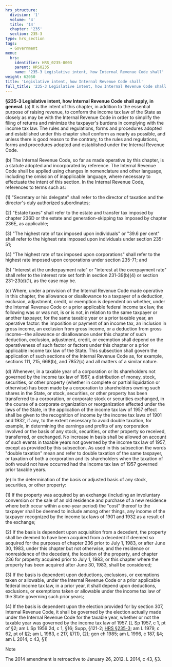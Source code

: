 ```yaml
---
hrs_structure:
  division: '1'
  volume: '4'
  title: '14'
  chapter: '235'
  section: 235-3
type: hrs_section
tags:
  - Government
menu:
  hrs:
    identifier: HRS_0235-0003
    parent: HRS0235
    name: '235-3 Legislative intent, how Internal Revenue Code shall'
weight: 62050
title: 'Legislative intent, how Internal Revenue Code shall'
full_title: '235-3 Legislative intent, how Internal Revenue Code shall'
---
```

**§235-3 Legislative intent, how Internal Revenue Code shall apply, in general.** (a) It is the intent of this chapter, in addition to the essential purpose of raising revenue, to conform the income tax law of the State as closely as may be with the Internal Revenue Code in order to simplify the filing of returns and minimize the taxpayer's burdens in complying with the income tax law. The rules and regulations, forms and procedures adopted and established under this chapter shall conform as nearly as possible, and unless there is good reason to the contrary, to the rules and regulations, forms and procedures adopted and established under the Internal Revenue Code.

(b) The Internal Revenue Code, so far as made operative by this chapter, is a statute adopted and incorporated by reference. The Internal Revenue Code shall be applied using changes in nomenclature and other language, including the omission of inapplicable language, where necessary to effectuate the intent of this section. In the Internal Revenue Code, references to terms such as:

(1) "Secretary or his delegate" shall refer to the director of taxation and the director's duly authorized subordinates;

(2) "Estate taxes" shall refer to the estate and transfer tax imposed by chapter 236D or the estate and generation-skipping tax imposed by chapter 236E, as applicable;

(3) "The highest rate of tax imposed upon individuals" or "39.6 per cent" shall refer to the highest rate imposed upon individuals under section 235-51;

(4) "The highest rate of tax imposed upon corporations" shall refer to the highest rate imposed upon corporations under section 235-71; and

(5) "Interest at the underpayment rate" or "interest at the overpayment rate" shall refer to the interest rate set forth in section 231-39(b)(4) or section 231-23(d)(1), as the case may be.

(c) Where, under a provision of the Internal Revenue Code made operative in this chapter, the allowance or disallowance to a taxpayer of a deduction, exclusion, adjustment, credit, or exemption is dependent on whether, under the Internal Revenue Code or a prior applicable federal income tax law, the following was or was not, is or is not, in relation to the same taxpayer or another taxpayer, for the same taxable year or a prior taxable year, an operative factor: the imposition or payment of an income tax, an inclusion in gross income, an exclusion from gross income, or a deduction from gross income--the allowance or disallowance under this chapter of such deduction, exclusion, adjustment, credit, or exemption shall depend on the operativeness of such factor or factors under this chapter or a prior applicable income tax law of the State. This subsection shall govern the application of such sections of the Internal Revenue Code as, for example, sections 111, 215, 668(b), and 7852(c) and all matters of a similar nature.

(d) Whenever, in a taxable year of a corporation or its shareholders not governed by the income tax law of 1957, a distribution of money, stock, securities, or other property (whether in complete or partial liquidation or otherwise) has been made by a corporation to shareholders owning such shares in the State, or stock, securities, or other property has been transferred to a corporation, or corporate stock or securities exchanged, in the course of a corporate organization or reorganization effected under the laws of the State, in the application of the income tax law of 1957 effect shall be given to the recognition of income by the income tax laws of 1901 and 1932, if any, to the extent necessary to avoid double taxation, for example, in determining the earnings and profits of any corporation involved or the basis of any stock, securities, or other property so received, transferred, or exchanged. No increase in basis shall be allowed on account of such events in taxable years not governed by the income tax law of 1957, except as provided by this subsection. As used in this subsection the words "double taxation" mean and refer to double taxation of the same taxpayer, or taxation of both a corporation and its shareholders when the taxation of both would not have occurred had the income tax law of 1957 governed prior taxable years.

(e) In the determination of the basis or adjusted basis of any stock, securities, or other property:

(1) If the property was acquired by an exchange (including an involuntary conversion or the sale of an old residence and purchase of a new residence where both occur within a one-year period) the "cost" thereof to the taxpayer shall be deemed to include among other things, any income of the taxpayer recognized by the income tax laws of 1901 and 1932 as a result of the exchange;

(2) If the basis is dependent upon acquisition from a decedent, the property shall be deemed to have been acquired from a decedent if deemed so acquired for the purposes of chapter 236 prior to July 1, 1983, or after June 30, 1983, under this chapter but not otherwise, and the residence or nonresidence of the decedent, the location of the property, and chapter 236 for property acquired prior to July 1, 1983, or this chapter where the property has been acquired after June 30, 1983, shall be considered;

(3) If the basis is dependent upon deductions, exclusions, or exemptions taken or allowable, under the Internal Revenue Code or a prior applicable federal income tax law, in a prior year, it shall depend upon deductions, exclusions, or exemptions taken or allowable under the income tax law of the State governing such prior years;

(4) If the basis is dependent upon the election provided for by section 307, Internal Revenue Code, it shall be governed by the election actually made under the Internal Revenue Code for the taxable year, whether or not the taxable year was governed by the income tax law of 1957\. [L Sp 1957, c 1, pt of §2; am L Sp 1959 2d, c 1, §16; Supp, §121-2; [HRS §235-3](/title-14/chapter-235/section-235-3/); am L 1979, c 62, pt of §2; am L 1983, c 217, §7(1), (2); gen ch 1985; am L 1996, c 187, §4; am L 2014, c 43, §1]

Note

The 2014 amendment is retroactive to January 26, 2012\. L 2014, c 43, §3.